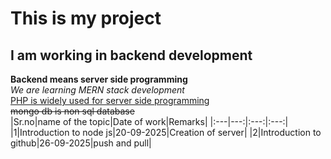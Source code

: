 # This is my project
## I am working in backend development
__Backend means server side programming__\
*We are learning MERN stack development*\
<ins>PHP is widely used for server side programming</ins>\
~~mongo db is non sql database~~\
|Sr.no|name of the topic|Date of work|Remarks|
|:---|---:|:---:|:---:|
|1|Introduction to node js|20-09-2025|Creation of server|
|2|Introduction to github|26-09-2025|push and pull|
